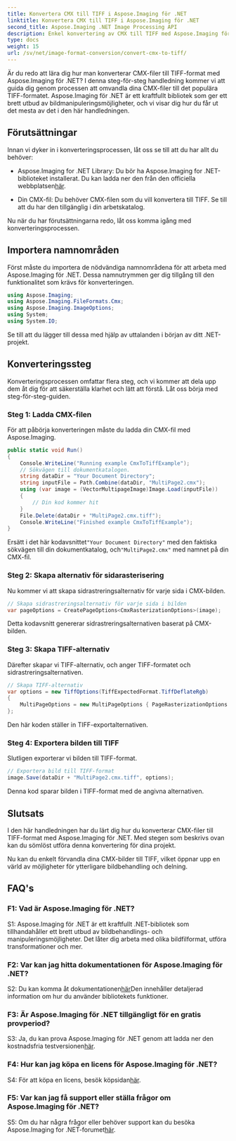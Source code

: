 ```yaml
---
title: Konvertera CMX till TIFF i Aspose.Imaging för .NET
linktitle: Konvertera CMX till TIFF i Aspose.Imaging för .NET
second_title: Aspose.Imaging .NET Image Processing API
description: Enkel konvertering av CMX till TIFF med Aspose.Imaging för .NET. En steg-för-steg-guide Förvandla dina bilder sömlöst.
type: docs
weight: 15
url: /sv/net/image-format-conversion/convert-cmx-to-tiff/
---
```

Är du redo att lära dig hur man konverterar CMX-filer till TIFF-format med Aspose.Imaging för .NET? I denna steg-för-steg handledning kommer vi att guida dig genom processen att omvandla dina CMX-filer till det populära TIFF-formatet. Aspose.Imaging för .NET är ett kraftfullt bibliotek som ger ett brett utbud av bildmanipuleringsmöjligheter, och vi visar dig hur du får ut det mesta av det i den här handledningen.

## Förutsättningar

Innan vi dyker in i konverteringsprocessen, låt oss se till att du har allt du behöver:

-  Aspose.Imaging for .NET Library: Du bör ha Aspose.Imaging for .NET-biblioteket installerat. Du kan ladda ner den från den officiella webbplatsen[här](https://releases.aspose.com/imaging/net/).

- Din CMX-fil: Du behöver CMX-filen som du vill konvertera till TIFF. Se till att du har den tillgänglig i din arbetskatalog.

Nu när du har förutsättningarna redo, låt oss komma igång med konverteringsprocessen.

## Importera namnområden

Först måste du importera de nödvändiga namnområdena för att arbeta med Aspose.Imaging för .NET. Dessa namnutrymmen ger dig tillgång till den funktionalitet som krävs för konverteringen.

```csharp
using Aspose.Imaging;
using Aspose.Imaging.FileFormats.Cmx;
using Aspose.Imaging.ImageOptions;
using System;
using System.IO;
```

Se till att du lägger till dessa med hjälp av uttalanden i början av ditt .NET-projekt.

## Konverteringssteg

Konverteringsprocessen omfattar flera steg, och vi kommer att dela upp dem åt dig för att säkerställa klarhet och lätt att förstå. Låt oss börja med steg-för-steg-guiden.

### Steg 1: Ladda CMX-filen

För att påbörja konverteringen måste du ladda din CMX-fil med Aspose.Imaging.

```csharp
public static void Run()
{
    Console.WriteLine("Running example CmxToTiffExample");
    // Sökvägen till dokumentkatalogen.
    string dataDir = "Your Document Directory";
    string inputFile = Path.Combine(dataDir, "MultiPage2.cmx");
    using (var image = (VectorMultipageImage)Image.Load(inputFile))
    {
        // Din kod kommer hit
    }
    File.Delete(dataDir + "MultiPage2.cmx.tiff");
    Console.WriteLine("Finished example CmxToTiffExample");
}
```

 Ersätt i det här kodavsnittet`"Your Document Directory"` med den faktiska sökvägen till din dokumentkatalog, och`"MultiPage2.cmx"` med namnet på din CMX-fil.

### Steg 2: Skapa alternativ för sidarasterisering

Nu kommer vi att skapa sidrastreringsalternativ för varje sida i CMX-bilden.

```csharp
// Skapa sidrastreringsalternativ för varje sida i bilden
var pageOptions = CreatePageOptions<CmxRasterizationOptions>(image);
```

Detta kodavsnitt genererar sidrastreringsalternativen baserat på CMX-bilden.

### Steg 3: Skapa TIFF-alternativ

Därefter skapar vi TIFF-alternativ, och anger TIFF-formatet och sidrastreringsalternativen.

```csharp
// Skapa TIFF-alternativ
var options = new TiffOptions(TiffExpectedFormat.TiffDeflateRgb)
{
    MultiPageOptions = new MultiPageOptions { PageRasterizationOptions = pageOptions }
};
```

Den här koden ställer in TIFF-exportalternativen.

### Steg 4: Exportera bilden till TIFF

Slutligen exporterar vi bilden till TIFF-format.

```csharp
// Exportera bild till TIFF-format
image.Save(dataDir + "MultiPage2.cmx.tiff", options);
```

Denna kod sparar bilden i TIFF-format med de angivna alternativen.

## Slutsats

I den här handledningen har du lärt dig hur du konverterar CMX-filer till TIFF-format med Aspose.Imaging för .NET. Med stegen som beskrivs ovan kan du sömlöst utföra denna konvertering för dina projekt.

Nu kan du enkelt förvandla dina CMX-bilder till TIFF, vilket öppnar upp en värld av möjligheter för ytterligare bildbehandling och delning.

## FAQ's

### F1: Vad är Aspose.Imaging för .NET?

S1: Aspose.Imaging för .NET är ett kraftfullt .NET-bibliotek som tillhandahåller ett brett utbud av bildbehandlings- och manipuleringsmöjligheter. Det låter dig arbeta med olika bildfilformat, utföra transformationer och mer.

### F2: Var kan jag hitta dokumentationen för Aspose.Imaging för .NET?

 S2: Du kan komma åt dokumentationen[här](https://reference.aspose.com/imaging/net/)Den innehåller detaljerad information om hur du använder bibliotekets funktioner.

### F3: Är Aspose.Imaging för .NET tillgängligt för en gratis provperiod?

 S3: Ja, du kan prova Aspose.Imaging för .NET genom att ladda ner den kostnadsfria testversionen[här](https://releases.aspose.com/).

### F4: Hur kan jag köpa en licens för Aspose.Imaging för .NET?

 S4: För att köpa en licens, besök köpsidan[här](https://purchase.aspose.com/buy).

### F5: Var kan jag få support eller ställa frågor om Aspose.Imaging för .NET?

 S5: Om du har några frågor eller behöver support kan du besöka Aspose.Imaging for .NET-forumet[här](https://forum.aspose.com/).